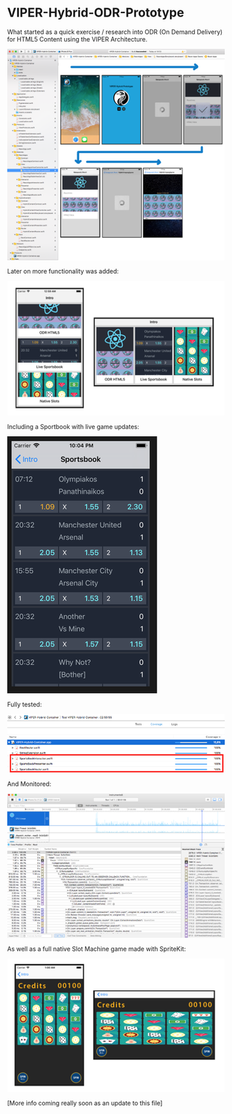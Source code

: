 # VIPER-Hybrid-ODR-Prototype

What started as a quick exercise / research into ODR (On Demand Delivery) for HTML5 Content using the VIPER Architecture.

![Screens of the app](images/VIPER-Hybrid-App-preview.png)

Later on more functionality was added:

![Screens of the app](images/intro-screen.png)

Including a Sportbook with live game updates:

![Screens of the app](images/sports-book.png)

Fully tested:

![Screens of the app](images/sports-book-tests.png)

And Monitored:

![Screens of the app](images/instruments.png)

As well as a full native Slot Machine game made with SpriteKit:

![Screens of the app](images/slots.png)

[More info coming really soon as an update to this file]
